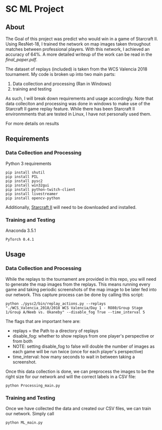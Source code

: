 # SC ML Project

## About

The Goal of this project was predict who would win in a game of Starcraft II. Using ResNet-18, I trained the network on map images taken throughout matches between professional players. With this network, I achieved an accuracy of 64%. A more detailed writeup of the work can be read in the *final_paper.pdf*.

The dataset of replays (included) is taken from the WCS Valencia 2018 tournament. My code is broken up into two main parts:

1. Data collection and processing (Ran in Windows)
2. training and testing

As such, I will break down requirements and usage accordingly. Note that data colleciton and processing was done in windows to make use of the Starcraft II game replay feature. While there has been Starcraft II environmments that are tested in Linux, I have not personally used them.

For more details on results

## Requirements

### Data Collection and Processing

Python 3 requirements
```
pip install shutil
pip install PIL
pip install pysc2
pip install win32gui
pip install python-twitch-client
pip install livestreamer
pip install opencv-python
```

Additionally, [Starcraft II](https://starcraft2.com/en-us/) will need to be downloaded and installed.

### Training and Testing

Anaconda 3.5.1
```
PyTorch 0.4.1
```

## Usage

### Data Collection and Processing

While the replays to the tournament are provided in this repo, you will need to generate the map images from the replays. This means running every game and taking periodic screenshots of the map image to be later fed into our network. This capture process can be done by calling this script:

```
python ./pysc2/bin/replay_actions.py --replays "./WCS_Valencia_2018/2018 WCS Valencia/Day 1 - RO80/Group Stage 1/Group A/Neeb vs. Okaneby" --disable_fog True --time_interval 5
```

The flags that are important here are:
 - replays = the Path to a directory of replays
 - disable_fog: whether to show replays from one player's perspective or from both
  - NOTE: setting disable_fog to false will double the number of images as each game will be run twice (once for each player's perspective)
 - time_interval: how many seconds to wait in between taking a screenshot.

Once this data collection is done, we can preprocess the images to be the right size for our network and will the correct labels in a CSV file:

```
python Processing_main.py
```

### Training and Testing

Once we have collected the data and created our CSV files, we can train our network. Simply call

```
python ML_main.py
```

